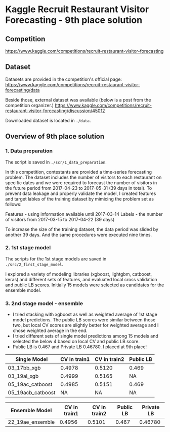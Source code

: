 # Kaggle Recruit Restaurant Visitor Forecasting - 9th place solution

## Competition
https://www.kaggle.com/competitions/recruit-restaurant-visitor-forecasting


## Dataset
Datasets are provided in the competition's official page:
https://www.kaggle.com/competitions/recruit-restaurant-visitor-forecasting/data

Beside those, external dataset was available (below is a post from the competition organizer.)
https://www.kaggle.com/competitions/recruit-restaurant-visitor-forecasting/discussion/45012

Downloaded dataset is located in `./data`.

## Overview of 9th place solution


### 1. Data preparation

The script is saved in `./scr/1_data_preparation`.

In this competition, contestants are provided a time-series forecasting problem. The dataset includes the number of visitors to each restaurant on specific dates and we were required to forecast the number of visitors in the future period from 2017-04-23 to 2017-05-31 (39 days in total).
To prevent data leakage and properly validate the model, I created features and target lables of the training dataset by mimicing the problem set as follows: 

Features - using information available until 2017-03-14
Labels - the number of visitors from 2017-03-15 to 2017-04-22 (39 days)

To increase the size of the training dataset, the data period was slided by another 39 days. And the same procedures were executed nine times.




### 2. 1st stage model

The scripts for the 1st stage models are saved in `./src/2_first_stage_model`.

I explored a variety of modeling libraries (xgboost, lightgbm, catboost, keras) and different sets of features, and evaluated local cross validation and public LB scores. Initially 15 models were selected as candidates for the ensemble model.




### 3. 2nd stage model - ensemble
- I tried stacking with xgboost as well as weighted average of 1st stage model predictions. The public LB scores were similar between those two, but local CV scores are slightly better for weighted average and I chose weighted average in the end.
- I tried different sets of single model predictions among 15 models and selected the below 4 based on local CV and public LB score.
- Public LB is 0.467 and Private LB 0.46780. I placed at 9th place!

| Single Model     | CV in train1 | CV in train2 | Public LB |
| ---------------- | ------------ | ------------ | --------- |
| 03_17bb_xgb      | 0.4978       | 0.5120       | 0.469     |
| 03_19al_xgb      | 0.4999       | 0.5165       | NA        |
| 05_19ac_catboost | 0.4985       | 0.5151       | 0.469     |
| 05_19acb_catboost| NA           | NA           | NA        |

| Ensemble Model   | CV in train1 | CV in train2 | Public LB | Private LB|
| ---------------- | ------------ | ------------ | --------- | --------- |
| 22_19ae_ensemble | 0.4956       | 0.5101       | 0.467     | 0.46780   |

